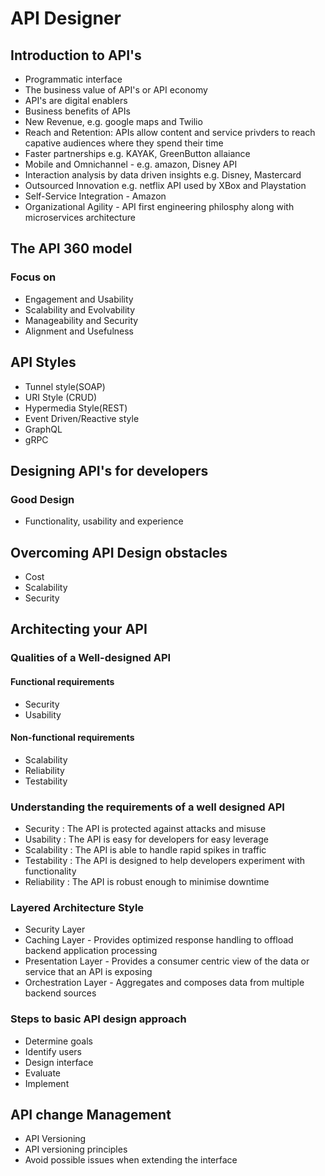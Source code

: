 # API Designer
## Introduction to API's
 - Programmatic interface
 - The business value of API's or API economy
 - API's are digital enablers
 - Business benefits of APIs
 -  New Revenue, e.g. google maps and Twilio
 -  Reach and Retention: APIs allow content and service privders to reach capative audiences where they spend their time
 -  Faster partnerships e.g. KAYAK, GreenButton allaiance
 -  Mobile and Omnichannel - e.g. amazon, Disney API
 -  Interaction analysis by data driven insights e.g. Disney, Mastercard
 - Outsourced Innovation e.g. netflix API used by XBox and Playstation
 - Self-Service Integration - Amazon
 - Organizational Agility - API first engineering philosphy along with microservices architecture
## The API 360 model
### Focus on
- Engagement and Usability
- Scalability and Evolvability
- Manageability and Security
- Alignment and Usefulness
## API Styles
 -  Tunnel style(SOAP)
 -  URI Style (CRUD)
 -  Hypermedia Style(REST)
 -  Event Driven/Reactive style
 -  GraphQL
 -  gRPC
## Designing API's for developers
### Good Design
- Functionality, usability and experience
## Overcoming API Design obstacles
 -  Cost
 -  Scalability
 -  Security
## Architecting your API
### Qualities of a Well-designed API
#### Functional requirements
-   Security
-   Usability
#### Non-functional requirements
-   Scalability
-   Reliability
-   Testability
### Understanding the requirements of a well designed API
 - Security : The API is protected against attacks and misuse
 - Usability : The API is easy for developers for easy leverage
 - Scalability : The API is able to handle rapid spikes in traffic
 - Testability : The API is designed to help developers experiment with functionality
 - Reliability : The API is robust enough to minimise downtime

### Layered Architecture Style
 - Security Layer
 - Caching Layer - Provides optimized response handling to offload backend application processing
 - Presentation Layer - Provides a consumer centric view of the data or service that an API is exposing
 - Orchestration Layer - Aggregates and composes data from multiple backend sources
### Steps to basic API design approach
 - Determine goals
 - Identify users
 - Design interface
 - Evaluate
 - Implement
 
## API change Management
- API Versioning
- API versioning principles
- Avoid possible issues when extending the interface

